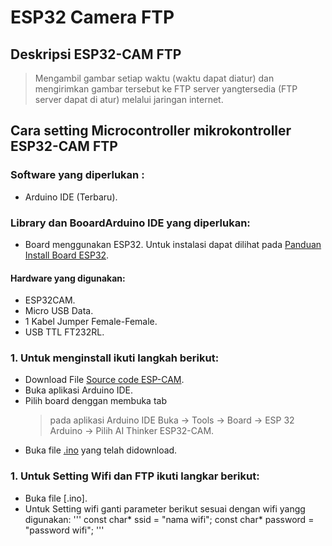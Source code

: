 # ESP32 Camera FTP
## Deskripsi ESP32-CAM FTP
> Mengambil gambar setiap waktu (waktu dapat diatur) dan mengirimkan gambar tersebut ke FTP server yangtersedia (FTP server dapat di atur) melalui jaringan internet.

## Cara setting Microcontroller mikrokontroller ESP32-CAM FTP

### Software yang diperlukan : 
- Arduino IDE (Terbaru).

### Library dan BooardArduino IDE yang diperlukan:
- Board menggunakan ESP32. Untuk instalasi dapat dilihat pada [Panduan Install Board ESP32](https://randomnerdtutorials.com/installing-the-esp32-board-in-arduino-ide-windows-instructions/).

#### Hardware yang digunakan: 
- ESP32CAM.
- Micro USB Data.
- 1 Kabel Jumper Female-Female.
- USB TTL FT232RL. 

### 1. Untuk menginstall ikuti langkah berikut: 
- Download File [Source code ESP-CAM](https://github.com/pptik/esp-cam-ftp.git).
- Buka aplikasi Arduino IDE.
- Pilih board denggan membuka tab 
    > pada aplikasi Arduino IDE Buka -> Tools -> Board -> ESP 32 Arduino -> Pilih AI Thinker ESP32-CAM.
- Buka file [.ino](https://github.com/pptik/esp-cam-ftp/blob/main/esp32_CameraWebServer/esp32_CameraWebServer.ino) yang telah didownload. 

### 1. Untuk Setting Wifi dan FTP ikuti langkar berikut: 
- Buka file [.ino].
- Untuk Setting wifi ganti parameter berikut sesuai dengan wifi yangg digunakan: 
  '''
  const char* ssid = "nama wifi";
  const char* password = "password wifi";
  '''
  
